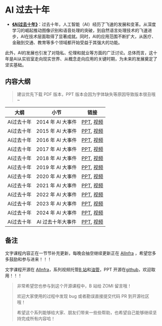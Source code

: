 <!--Copyright © ZOMI 适用于[License](https://github.com/Infrasys-AI/AIInfra)版权许可-->

# AI 过去十年

- [**《AI过去十年》**](./06History/)：过去十年，人工智能（AI）经历了飞速的发展和变革。从深度学习的崛起推动图像识别和语音处理的突破，到自然语言处理技术的飞速进步，AI在技术层面取得了显著成就。同时，AI的应用范围不断扩大，从医疗、金融到交通、教育等多个领域都开始受益于其强大的功能。

此外，AI的发展也引发了对隐私、伦理和就业等方面的广泛讨论。总体而言，这十年是AI从实验室走向现实世界、从概念走向应用的关键时期，为未来的发展奠定了坚实基础。

## 内容大纲

> 建议优先下载 PDF 版本，PPT 版本会因为字体缺失等原因导致版本很丑哦~

| 大纲 | 小节 | 链接 |
|:---:|:----:|:--------------------:|
| AI过去十年 | 2014 年 AI 大事件  | [PPT](./2014.pdf), [视频]() |
| AI过去十年 | 2015 年 AI 大事件  | [PPT](./2015.pdf), [视频]() |
| AI过去十年 | 2016 年 AI 大事件  | [PPT](./2016.pdf), [视频]() |
| AI过去十年 | 2017 年 AI 大事件  | [PPT](./2017.pdf), [视频]() |
| AI过去十年 | 2018 年 AI 大事件  | [PPT](./2018.pdf), [视频]() |
| AI过去十年 | 2019 年 AI 大事件  | [PPT](./2019.pdf), [视频](https://www.bilibili.com/video/BV1YvPReGEcj) |
| AI过去十年 | 2020 年 AI 大事件  | [PPT](./2020.pdf), [视频](https://www.bilibili.com/video/BV193F6eoEaS) |
| AI过去十年 | 2021 年 AI 大事件  | [PPT](./2021.pdf), [视频](https://www.bilibili.com/video/BV1cKFde7Ez9) |
| AI过去十年 | 2022 年 AI 大事件  | [PPT](./2022.pdf), [视频](https://www.bilibili.com/video/BV1jUFQewEze) |
| AI过去十年 | 2023 年 AI 大事件  | [PPT](./2023.pdf), [视频](https://www.bilibili.com/video/BV1kGFteBE2z) |
| AI过去十年 | 2024 年 AI 大事件  | [PPT](./2024.pdf), [视频](https://www.bilibili.com/video/BV11KFtekE5X) |
| AI过去十年 | AI 过去十年大事件  | [PPT](./History.pdf), [视频]() |


## 备注

文字课程内容正在一节节补充更新，每晚会抽空继续更新正在 [AIInfra](https://infrasys-ai.github.io/aiinfra-docs) ，希望您多多鼓励和参与进来！！！

文字课程开源在 [AIInfra](https://infrasys-ai.github.io/aiinfra-docs)，系列视频托管[B 站](https://space.bilibili.com/517221395)和[油管](https://www.youtube.com/@ZOMI666/playlists)，PPT 开源在[github](https://github.com/Infrasys-AI/AIInfra)，欢迎取用！！！

> 非常希望您也参与到这个开源课程中，B 站给 ZOMI 留言哦！
> 
> 欢迎大家使用的过程中发现 bug 或者勘误直接提交代码 PR 到开源社区哦！
> 
> 希望这个系列能够给大家、朋友们带来一些些帮助，也希望自己能够继续坚持完成所有内容哈！
